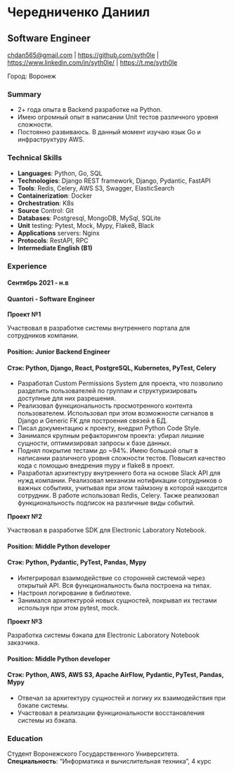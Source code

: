 # **Чередниченко Даниил**
## Software Engineer 
chdan565@gmail.com | https://github.com/syth0le | https://www.linkedin.com/in/syth0le/ | https://t.me/syth0le

Город: Воронеж
 
### Summary
- 2+ года опыта в Backend разработке на Python.
- Имею огромный опыт в написании Unit тестов различного уровня сложности.
- Постоянно развиваюсь. В данный момент изучаю язык Go и инфраструктуру AWS.
 
### Technical Skills                                                                                                                             
* **Languages**: Python, Go, SQL
* **Technologies**: Django REST framework, Django, Pydantic, FastAPI
* **Tools**:  Redis, Celery, AWS S3, Swagger, ElasticSearch
* **Containerization**: Docker
* **Orchestration**: K8s
* **Source** Control: Git
* **Databases**: Postgresql, MongoDB, MySql, SQLite
* **Unit** testing: Pytest, Mock, Mypy, Flake8, Black
* **Applications** servers: Nginx
* **Protocols**: RestAPI, RPC
* **Intermediate English (B1)**
 
### Experience
#### Сентябрь 2021 - н.в
#### Quantori - Software Engineer

**Проект №1**

Участвовал в разработке системы внутреннего портала для сотрудников компании.
#### Position: Junior Backend Engineer
#### Стэк: Python, Django, React, PostgreSQL, Kubernetes, PyTest, Celery
- Разработал Custom Permissions System для проекта, что позволило разделить пользователей по группам и структуризировать доступные для них разрешения.
- Реализовал функциональность просмотренного контента пользователем. Использовал при этом возможности сигналов в Django и Generic FK для построения связей в БД.
- Писал документацию к проекту, внедрил Python Code Style.
- Занимался крупным рефакторингом проекта: убирал лишние сущности, оптимизировал запросы к базе данных.
- Поднял покрытие тестами до ~94%. Имею большой опыт в написании различного уровня сложности тестов. Повысил качество кода с помощью внедрения mypy и flake8 в проект.
- Разработал архитектуру внутреннего бота на основе Slack API для нужд компании. Реализовал механизм нотификации сотрудников о важных событиях, учитывая при этом таймзону в которой находится сотрудник. В работе использовал Redis, Celery. Также реализовал функциональность подписок на различные виды событий.

**Проект №2**

Участвовал в разработке SDK для Electronic Laboratory Notebook. 
#### Position: Middle Python developer
#### Стэк: Python, Pydantic, PyTest, Pandas, Mypy
- Интегрировал взаимодействие со сторонней системой через открытый API. Вся функциональность была построена на типах.
- Настроил логирование в библиотеке.
- Занимался архитектурой новых сущностей, покрывал их тестами используя при этом pytest, mock.

**Проект №3**

Разработка системы бэкапа для Electronic Laboratory Notebook заказчика.
#### Position: Middle Python developer
#### Стэк: Python, AWS, AWS S3, Apache AirFlow, Pydantic, PyTest, Pandas, Mypy
- Отвечал за архитектуру сущностей и логику их взаимодействия при бэкапе системы. 
- Участвовал в реализации функциональности восстановления системы из бэкапа.


### Education 
Студент Воронежского Государственного Университета.
**Специальность**: “Информатика и вычислительная техника”, 4 курс
